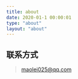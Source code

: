 ```yaml
---
title: about
date: 2020-01-1 00:00:01
type: "about"
layout: "about"
---
```


## 联系方式
> maolei025@qq.com